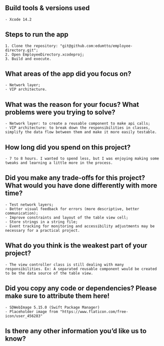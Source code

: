 ## Build tools & versions used
    - Xcode 14.2

## Steps to run the app
    1. Clone the repository: "git@github.com:edumtto/employee-directory.git";
    2. Open EmployeeDirectory.xcodeproj;
    3. Build and execute.

## What areas of the app did you focus on?
    - Network layer;
    - VIP architecture.

## What was the reason for your focus? What problems were you trying to solve?
    - Network layer: to create a reusable component to make api calls;
    - VIP architecture: to break down the responsibilities in classes, simplify the data flow between them and make it more easily testable.

## How long did you spend on this project?
    - 7 to 8 hours. I wanted to spend less, but I was enjoying making some tweaks and learning a little more in the process.

## Did you make any trade-offs for this project? What would you have done differently with more time?
    - Test network layers; 
    - Better visual feedback for errors (more descriptive, better communication);
    - Improve constraints and layout of the table view cell;
    - Store strings in a string file;
    - Event tracking for monitoring and accessibility adjustments may be necessary for a practical project.
    

## What do you think is the weakest part of your project?
    - The view controller class is still dealing with many responsibilities. Ex: A separated reusable component would be created to be the data source of the table view.

## Did you copy any code or dependencies? Please make sure to attribute them here!
    - SDWebImage 5.15.0 (Swift Package Manager)
    - Placeholder image from "https://www.flaticon.com/free-icon/user_456283"

## Is there any other information you’d like us to know?
